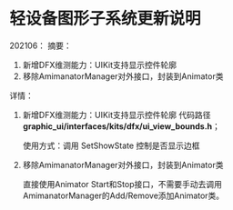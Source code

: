 # 轻设备图形子系统更新说明

202106：
摘要：

1. 新增DFX维测能力：UIKit支持显示控件轮廓
2. 移除AmimanatorManager对外接口，封装到Animator类

详情：

1. 新增DFX维测能力：UIKit支持显示控件轮廓
   代码路径 **graphic_ui/interfaces/kits/dfx/ui_view_bounds.h**；

   使用方式：调用 SetShowState 控制是否显示边框

2. 移除AmimanatorManager对外接口，封装到Animator类

   直接使用Animator Start和Stop接口，不需要手动去调用AmimanatorManager的Add/Remove添加Animator类。

